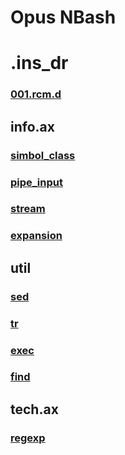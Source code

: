 
# Opus NBash

# .ins_dr

### [001.rcm.d](/REPOBARE/_repo/NBash/.d/.opus/.ins_dr/001.rcm.d/res.md)

## info.ax

### [simbol_class](/REPOBARE/_repo/NBash/.arb/info.ax/symbol_class.ram/.grot/exam.man)
### [pipe_input](/REPOBARE/_repo/NBash/.arb/info.ax/pipe_input.ram/.grot/exam.man)
### [stream](/REPOBARE/_repo/NBash/.arb/info.ax/stream.ram/.grot/exam.man)
### [expansion](/REPOBARE/_repo/NBash/.arb/info.ax/expansion.ram/.grot/exam.man)

## util

### [sed](/REPOBARE/_repo/NBash/.arb/util.ax/sed.ram/.grot/opus.d/one.d/cntx.res.md)
### [tr](/REPOBARE/_repo/NBash/.arb/util.ax/tr.ram/.grot/opus.d/one.d/cntx.res.md)
### [exec](/REPOBARE/_repo/NBash/.arb/util.ax/exec.ram/.grot/opus.d/one.d/cntx.res.md)
### [find](/REPOBARE/_repo/NBash/.arb/util.ax/find.ram/.grot/opus.d/one.d/cntx.res.md)

## tech.ax

### [regexp](/REPOBARE/_repo/NBash/.arb/tech.ax/regexp.ram/.grot/opus.d/one.d/cntx.res.md)



  